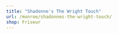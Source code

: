 ```yaml
---
title: "Shadonne's The Wright Touch"
url: /monroe/shadonnes-the-wright-touch/
shop: Friseur
---
```

